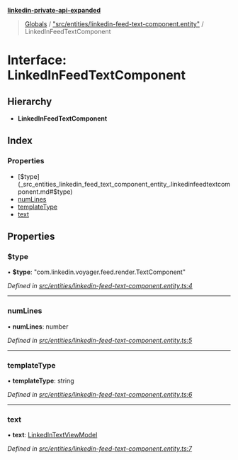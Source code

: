 **[linkedin-private-api-expanded](../README.md)**

> [Globals](../globals.md) / ["src/entities/linkedin-feed-text-component.entity"](../modules/_src_entities_linkedin_feed_text_component_entity_.md) / LinkedInFeedTextComponent

# Interface: LinkedInFeedTextComponent

## Hierarchy

* **LinkedInFeedTextComponent**

## Index

### Properties

* [$type](_src_entities_linkedin_feed_text_component_entity_.linkedinfeedtextcomponent.md#$type)
* [numLines](_src_entities_linkedin_feed_text_component_entity_.linkedinfeedtextcomponent.md#numlines)
* [templateType](_src_entities_linkedin_feed_text_component_entity_.linkedinfeedtextcomponent.md#templatetype)
* [text](_src_entities_linkedin_feed_text_component_entity_.linkedinfeedtextcomponent.md#text)

## Properties

### $type

•  **$type**: \"com.linkedin.voyager.feed.render.TextComponent\"

*Defined in [src/entities/linkedin-feed-text-component.entity.ts:4](https://github.com/khanhtranngoccva/linkedin-private-api/blob/a197b9e/src/entities/linkedin-feed-text-component.entity.ts#L4)*

___

### numLines

•  **numLines**: number

*Defined in [src/entities/linkedin-feed-text-component.entity.ts:5](https://github.com/khanhtranngoccva/linkedin-private-api/blob/a197b9e/src/entities/linkedin-feed-text-component.entity.ts#L5)*

___

### templateType

•  **templateType**: string

*Defined in [src/entities/linkedin-feed-text-component.entity.ts:6](https://github.com/khanhtranngoccva/linkedin-private-api/blob/a197b9e/src/entities/linkedin-feed-text-component.entity.ts#L6)*

___

### text

•  **text**: [LinkedInTextViewModel](_src_entities_linkedin_text_view_model_entity_.linkedintextviewmodel.md)

*Defined in [src/entities/linkedin-feed-text-component.entity.ts:7](https://github.com/khanhtranngoccva/linkedin-private-api/blob/a197b9e/src/entities/linkedin-feed-text-component.entity.ts#L7)*
